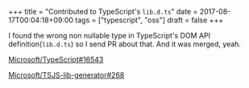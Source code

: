 +++
title = "Contributed to TypeScript's `lib.d.ts`"
date = 2017-08-17T00:04:18+09:00
tags = ["typescript", "oss"]
draft = false
+++

I found the wrong non nullable type in TypeScript's DOM API definition(`lib.d.ts`) so I send PR about that. And it was merged, yeah.

[Microsoft/TypeScript#16543](https://github.com/Microsoft/TypeScript/issues/16543)

[Microsoft/TSJS-lib-generator#268](https://github.com/Microsoft/TSJS-lib-generator/pull/268)


